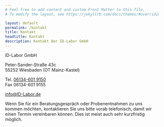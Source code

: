 ```yaml
---
# Feel free to add content and custom Front Matter to this file.
# To modify the layout, see https://jekyllrb.com/docs/themes/#overriding-theme-defaults

layout: default
permalink: /kontakt
title: Kontakt
headtitle: Kontakt
description: Kontakt der ID-Labor GmbH
---
```


ID-Labor GmbH

Peter-Sander-Straße 43c<br>
55252 Wiesbaden (OT Mainz-Kastel)

Tel. <a href="tel:+4961346019150">06134-601 9150</a><br>
Fax 06134-601 9155

[info@ID-Labor.de](mailto:info@ID-Labor.de)

Wenn Sie für ein Beratungsgespräch oder Probenentnahmen zu uns kommen möchten, kontaktieren Sie uns bitte vorab telefonisch, damit wir einen Termin vereinbaren können. Dies ist meist auch sehr kurzfristig möglich.
